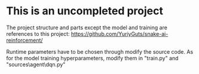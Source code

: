 # This is an uncompleted project

The project structure and parts except the model and training are references to this project: https://github.com/YuriyGuts/snake-ai-reinforcement/

Runtime parameters have to be chosen through modify the source code.
As for the model training hyperparameters, modify them in "train.py" and "sources\agent\dqn.py"